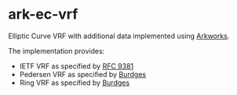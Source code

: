 # ark-ec-vrf

Elliptic Curve VRF with additional data implemented using [Arkworks](https://github.com/arkworks-rs).

The implementation provides:
- IETF VRF as specified by [RFC 9381](https://datatracker.ietf.org/doc/rfc9381)
- Pedersen VRF as specified by [Burdges](https://eprint.iacr.org/2023/002)
- Ring VRF as specified by [Burdges](https://eprint.iacr.org/2023/002)
